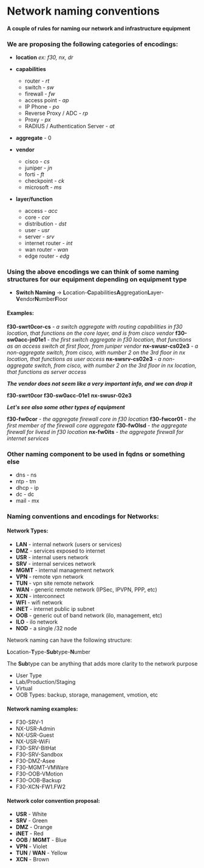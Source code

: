 # Network naming conventions

#### **A couple of rules for naming our network and infrastructure equipment**

### We are proposing the following categories of encodings:

- **location** *ex: f30, nx, dr*
- **capabilities**
    - router - *rt*
    - switch - *sw*
    - firewall - *fw*
    - access point - *ap*
    - IP Phone - *po*
    - Reverse Proxy / ADC - *rp*
    - Proxy - *px*
    - RADIUS / Authentication Server - *at*

- **aggregate** - 0 

- **vendor**
    - cisco  - *cs*
    - juniper - *jn*
    - forti - *ft*
    - checkpoint - *ck*
    - microsoft - *ms*

- **layer/function**
    - access - *acc*
    - core - *cor*
    - distribution - *dst*
    - user - *usr*
    - server - *srv*
    - internet router - *int*
    - wan router - *wan*
    - edge router - *edg*
    

### Using the above encodings we can think of some naming structures for our equipment depending on equipment type

- **Switch Naming** -> **L**ocation-**C**apabilities**A**ggregation**L**ayer-**V**endor**N**umber**F**loor

#### Examples:

**f30-swrt0cor-cs** - *a switch aggregate with routing capabilities in f30 location, that functions on the core layer, and is from cisco vendor*
**f30-sw0acc-jn01e1** - *the first switch aggregate in f30 location, that functions as an access switch at first floor, from juniper vendor*
**nx-swusr-cs02e3**   - *a non-aggregate switch, from cisco, with number 2 on the 3rd floor in nx location, that functions as user access*
**nx-swsrv-cs02e3**   - *a non-aggregate switch, from cisco, with number 2 on the 3rd floor in nx location, that functions as server access*

***The vendor does not seem like a very important info, and we can drop it***

**f30-swrt0cor**
**f30-sw0acc-01e1**
**nx-swusr-02e3**

***Let's see also some other types of equipment***

**f30-fw0cor** - *the aggregate firewall core in f30 location*
**f30-fwcor01** - *the first member of the firewall core aggregate*
**f30-fw0lsd** - *the aggregate firewall for livesd in f30 location*
**nx-fw0its** - *the aggregate firewall for internet services*




### Other naming component to be used in fqdns or something else

- dns - ns
- ntp - tm
- dhcp - ip
- dc - dc
- mail - mx



### Naming conventions and encodings for Networks:


#### Network Types:


- **LAN** - internal network (users or services)
- **DMZ** - services exposed to internet
- **USR** - internal users network
- **SRV** - internal services network
- **MGMT** - internal management network
- **VPN** - remote vpn network
- **TUN** - vpn site remote network
- **WAN** - generic remote network (IPSec, IPVPN, PPP, etc)
- **XCN** - interconnect
- **WFI** - wifi network
- **iNET** - internet public ip subnet
- **OOB** - generic out of band network (ilo, management, etc)
- **ILO** - ilo network
- **NOD** - a single /32 node

Network naming can have the following structure:

**L**ocation-**T**ype-**Sub**type-**N**umber

The **Sub**type can be anything that adds more clarity to the network purpose

- User Type
- Lab/Production/Staging
- Virtual
- OOB Types: backup, storage, management, vmotion, etc


#### Network naming examples:


- F30-SRV-1
- NX-USR-Admin
- NX-USR-Guest
- NX-USR-WiFi
- F30-SRV-BitHat
- F30-SRV-Sandbox
- F30-DMZ-Asee
- F30-MGMT-VMWare
- F30-OOB-VMotion
- F30-OOB-Backup
- F30-XCN-FW1.FW2


#### Network color convention proposal:


- **USR** - White
- **SRV** - Green
- **DMZ** - Orange
- **iNET** - Red
- **OOB** / **MGMT** - Blue
- **VPN** - Violet
- **TUN** / **WAN** - Yellow
- **XCN** - Brown
